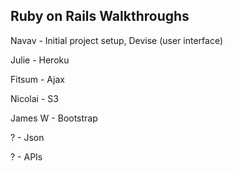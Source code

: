 ## Ruby on Rails Walkthroughs

Navav	-	Initial project setup, Devise (user interface)

Julie	-	Heroku

Fitsum	-	Ajax

Nicolai	-	S3

James W -	Bootstrap

?		- 	Json

?		-	APIs

